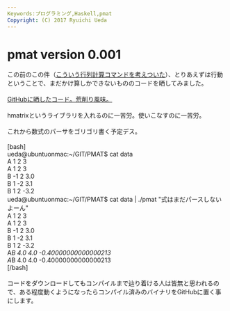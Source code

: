 ```yaml
---
Keywords:プログラミング,Haskell,pmat
Copyright: (C) 2017 Ryuichi Ueda
---
```


# pmat version 0.001
この前のこの件（<a href="http://blog.ueda.asia/?p=674" title="こういう行列計算コマンドを考えついた">こういう行列計算コマンドを考えついた</a>）、とりあえずは行動ということで、まだかけ算しかできないもののコードを晒してみました。<br />
<br />
<a target="_blank" href="https://github.com/ryuichiueda/PMAT/blob/a56e77cf8416da50b0f75a9bfddcfe1e48989c1d/pmat.hs" title="pmat.hs">GitHubに晒したコード。荒削り風味。</a><br />
<br />
hmatrixというライブラリを入れるのに一苦労。使いこなすのに一苦労。<br />
<br />
これから数式のパーサをゴリゴリ書く予定デス。<br />
<br />
[bash]<br />
ueda\@ubuntuonmac:~/GIT/PMAT$ cat data<br />
A 1 2 3<br />
A 1 2 3<br />
B -1 2 3.0<br />
B 1 -2 3.1<br />
B 1 2 -3.2<br />
ueda\@ubuntuonmac:~/GIT/PMAT$ cat data | ./pmat &quot;式はまだパースしないよーん&quot;<br />
A 1 2 3<br />
A 1 2 3<br />
B -1 2 3.0<br />
B 1 -2 3.1<br />
B 1 2 -3.2<br />
A*B 4.0 4.0 -0.40000000000000213<br />
A*B 4.0 4.0 -0.40000000000000213<br />
[/bash]<br />
<br />
コードをダウンロードしてもコンパイルまで辿り着ける人は皆無と思われるので、ある程度動くようになったらコンパイル済みのバイナリをGitHubに置く事にします。
